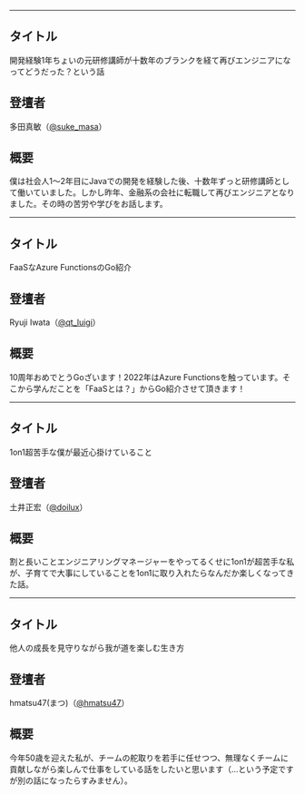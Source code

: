 *** 

## タイトル

開発経験1年ちょいの元研修講師が十数年のブランクを経て再びエンジニアになってどうだった？という話

## 登壇者

多田真敏（[@suke_masa](https://twitter.com/suke_masa)）

## 概要

僕は社会人1〜2年目にJavaでの開発を経験した後、十数年ずっと研修講師として働いていました。しかし昨年、金融系の会社に転職して再びエンジニアとなりました。その時の苦労や学びをお話します。

***

## タイトル

FaaSなAzure FunctionsのGo紹介

## 登壇者

Ryuji Iwata（[@qt_luigi](https://twitter.com/qt_luigi)）

## 概要

10周年おめでとうGoざいます！2022年はAzure Functionsを触っています。そこから学んだことを「FaaSとは？」からGo紹介させて頂きます！

***

## タイトル

1on1超苦手な僕が最近心掛けていること

## 登壇者

土井正宏（[@doilux](https://twitter.com/doilux)）

## 概要

割と長いことエンジニアリングマネージャーをやってるくせに1on1が超苦手な私が、子育てで大事にしていることを1on1に取り入れたらなんだか楽しくなってきた話。

***

## タイトル

他人の成長を見守りながら我が道を楽しむ生き方

## 登壇者

hmatsu47(まつ)（[@hmatsu47](https://twitter.com/hmatsu47)）

## 概要

今年50歳を迎えた私が、チームの舵取りを若手に任せつつ、無理なくチームに貢献しながら楽しんで仕事をしている話をしたいと思います（…という予定ですが別の話になったらすみません）。
